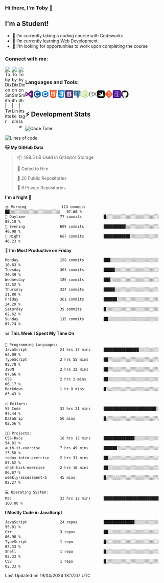 ### Hi there, I'm Toby 👋

## I'm a Student!
- 🔭 I’m currently taking a coding course with Codeworks
- 🌱 I’m currently learning Web Development
- 💬 I'm looking for opportunities to work upon completing the course

### Connect with me:

[<img align="left" alt="Toby Dixon Smith | Twitter" width="22px" src="https://cdn.jsdelivr.net/npm/simple-icons@v3/icons/twitter.svg" />][twitter]
[<img align="left" alt="Toby Dixon Smith | LinkedIn" width="22px" src="https://cdn.jsdelivr.net/npm/simple-icons@v3/icons/linkedin.svg" />][linkedin]
[<img align="left" alt="Toby Dixon Smith | Instagram" width="22px" src="https://cdn.jsdelivr.net/npm/simple-icons@v3/icons/instagram.svg" />][instagram]

[twitter]: https://twitter.com/TobyDixonSmith1
[instagram]: https://www.instagram.com/toby_ds1/
[linkedin]: https://www.linkedin.com/in/toby-dixon-smith-4734331a3/

<br />

### Languages and Tools:

<img align="left" alt="Visual Studio Code" title="Visual Studio Code" width="26px" src="logos/visualstudio.png" />
<img align="left" alt="C" title="C" width="26px" src="logos/c.png" />
<img align="left" alt="C++" title="C++" width="26px" src="logos/c-plus.png" />
<img align="left" alt="HTML5" title="HTML 5" width="26px" src="logos/html.png" />
<img align="left" alt="CSS3" title="CSS 3" width="26px" src="logos/css3.png" />
<img align="left" alt="BootStrap" title="BootStrap" width="26px" src="logos/bootstrap.png" />
<img align="left" alt="PostgresSQL" title="PostgresSPQ" width="26px" src="logos/postgresql.png" />
<img align="left" alt="Node JS" title="Node JS" width="26px" src="logos/node-js.png" />
<img align="left" alt="Express" title="Express" width="26px" src="logos/express.png" />
<img align="left" alt="Swift" title="Swift" width="26px" src="logos/swift.png" />
<img align="left" alt="Git" title="Git" width="26px" src="logos/git.png" />
<img align="left" alt="Heroku" title="Heroku" width="26px" src="logos/heroku.png" />
<img align="left" alt="GitHub" title="GitHub" width="26px" src="logos/github.png" />
<br />
<br />

## :zap: Development Stats

<!--START_SECTION:waka-->
![Code Time](http://img.shields.io/badge/Code%20Time-439%20hrs%209%20mins-blue)

![Lines of code](https://img.shields.io/badge/From%20Hello%20World%20I%27ve%20Written-1.6%20million%20lines%20of%20code-blue)

**🐱 My GitHub Data** 

> 📦 498.5 kB Used in GitHub's Storage 
 > 
> 💼 Opted to Hire
 > 
> 📜 20 Public Repositories 
 > 
> 🔑 6 Private Repositories 
 > 
**I'm a Night 🦉** 

```text
🌞 Morning                113 commits         ██░░░░░░░░░░░░░░░░░░░░░░░   07.60 % 
🌆 Daytime                77 commits          █░░░░░░░░░░░░░░░░░░░░░░░░   05.18 % 
🌃 Evening                609 commits         ██████████░░░░░░░░░░░░░░░   40.98 % 
🌙 Night                  687 commits         ████████████░░░░░░░░░░░░░   46.23 % 
```
📅 **I'm Most Productive on Friday** 

```text
Monday                   158 commits         ███░░░░░░░░░░░░░░░░░░░░░░   10.63 % 
Tuesday                  303 commits         █████░░░░░░░░░░░░░░░░░░░░   20.39 % 
Wednesday                186 commits         ███░░░░░░░░░░░░░░░░░░░░░░   12.52 % 
Thursday                 324 commits         █████░░░░░░░░░░░░░░░░░░░░   21.80 % 
Friday                   361 commits         ██████░░░░░░░░░░░░░░░░░░░   24.29 % 
Saturday                 39 commits          █░░░░░░░░░░░░░░░░░░░░░░░░   02.62 % 
Sunday                   115 commits         ██░░░░░░░░░░░░░░░░░░░░░░░   07.74 % 
```


📊 **This Week I Spent My Time On** 

```text
💬 Programming Languages: 
JavaScript               21 hrs 17 mins      ████████████████░░░░░░░░░   64.09 % 
TypeScript               2 hrs 55 mins       ██░░░░░░░░░░░░░░░░░░░░░░░   08.78 % 
JSON                     2 hrs 32 mins       ██░░░░░░░░░░░░░░░░░░░░░░░   07.66 % 
CSS                      2 hrs 2 mins        ██░░░░░░░░░░░░░░░░░░░░░░░   06.17 % 
Markdown                 1 hr 8 mins         █░░░░░░░░░░░░░░░░░░░░░░░░   03.43 % 

🔥 Editors: 
VS Code                  32 hrs 21 mins      ████████████████████████░   97.44 % 
DataGrip                 50 mins             █░░░░░░░░░░░░░░░░░░░░░░░░   02.56 % 

🐱‍💻 Projects: 
CSS-Race                 18 hrs 12 mins      ██████████████░░░░░░░░░░░   54.81 % 
auth-it-exercise         7 hrs 49 mins       ██████░░░░░░░░░░░░░░░░░░░   23.58 % 
redux-intro-exercise     2 hrs 31 mins       ██░░░░░░░░░░░░░░░░░░░░░░░   07.62 % 
chat-hack-exercise       2 hrs 16 mins       ██░░░░░░░░░░░░░░░░░░░░░░░   06.87 % 
weekly-assessment-6      45 mins             █░░░░░░░░░░░░░░░░░░░░░░░░   02.27 % 

💻 Operating System: 
Mac                      33 hrs 12 mins      █████████████████████████   100.00 % 
```

**I Mostly Code in JavaScript** 

```text
JavaScript               24 repos            ██████████████░░░░░░░░░░░   55.81 % 
C++                      3 repos             ██░░░░░░░░░░░░░░░░░░░░░░░   06.98 % 
TypeScript               1 repo              █░░░░░░░░░░░░░░░░░░░░░░░░   02.33 % 
Shell                    1 repo              █░░░░░░░░░░░░░░░░░░░░░░░░   02.33 % 
CSS                      1 repo              █░░░░░░░░░░░░░░░░░░░░░░░░   02.33 % 
```




 Last Updated on 19/04/2024 18:17:07 UTC
<!--END_SECTION:waka-->
